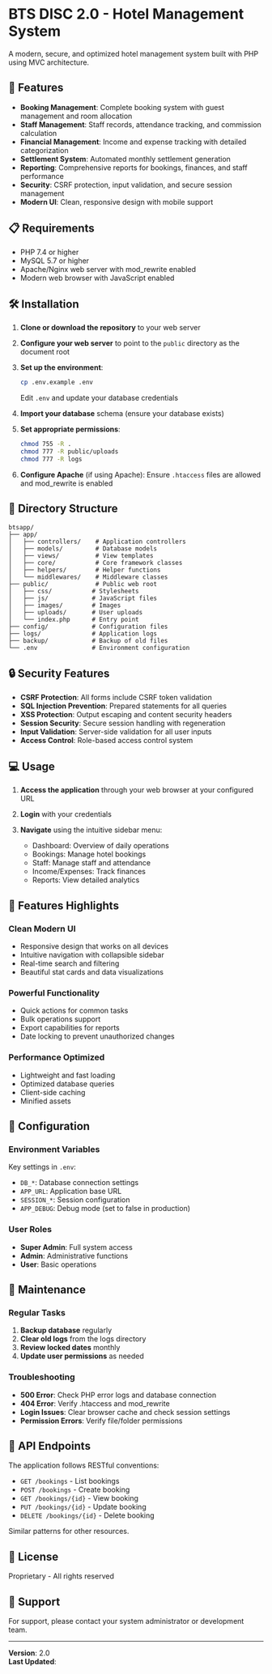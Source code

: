 # BTS DISC 2.0 - Hotel Management System

A modern, secure, and optimized hotel management system built with PHP using MVC architecture.

## 🚀 Features

- **Booking Management**: Complete booking system with guest management and room allocation
- **Staff Management**: Staff records, attendance tracking, and commission calculation
- **Financial Management**: Income and expense tracking with detailed categorization
- **Settlement System**: Automated monthly settlement generation
- **Reporting**: Comprehensive reports for bookings, finances, and staff performance
- **Security**: CSRF protection, input validation, and secure session management
- **Modern UI**: Clean, responsive design with mobile support

## 📋 Requirements

- PHP 7.4 or higher
- MySQL 5.7 or higher
- Apache/Nginx web server with mod_rewrite enabled
- Modern web browser with JavaScript enabled

## 🛠️ Installation

1. **Clone or download the repository** to your web server

2. **Configure your web server** to point to the `public` directory as the document root

3. **Set up the environment**:
   ```bash
   cp .env.example .env
   ```
   Edit `.env` and update your database credentials

4. **Import your database** schema (ensure your database exists)

5. **Set appropriate permissions**:
   ```bash
   chmod 755 -R .
   chmod 777 -R public/uploads
   chmod 777 -R logs
   ```

6. **Configure Apache** (if using Apache):
   Ensure `.htaccess` files are allowed and mod_rewrite is enabled

## 📁 Directory Structure

```
btsapp/
├── app/
│   ├── controllers/    # Application controllers
│   ├── models/         # Database models  
│   ├── views/          # View templates
│   ├── core/           # Core framework classes
│   ├── helpers/        # Helper functions
│   └── middlewares/    # Middleware classes
├── public/             # Public web root
│   ├── css/           # Stylesheets
│   ├── js/            # JavaScript files
│   ├── images/        # Images
│   ├── uploads/       # User uploads
│   └── index.php      # Entry point
├── config/            # Configuration files
├── logs/              # Application logs
├── backup/            # Backup of old files
└── .env               # Environment configuration
```

## 🔒 Security Features

- **CSRF Protection**: All forms include CSRF token validation
- **SQL Injection Prevention**: Prepared statements for all queries
- **XSS Protection**: Output escaping and content security headers
- **Session Security**: Secure session handling with regeneration
- **Input Validation**: Server-side validation for all user inputs
- **Access Control**: Role-based access control system

## 💻 Usage

1. **Access the application** through your web browser at your configured URL

2. **Login** with your credentials

3. **Navigate** using the intuitive sidebar menu:
   - Dashboard: Overview of daily operations
   - Bookings: Manage hotel bookings
   - Staff: Manage staff and attendance
   - Income/Expenses: Track finances
   - Reports: View detailed analytics

## 🎨 Features Highlights

### Clean Modern UI
- Responsive design that works on all devices
- Intuitive navigation with collapsible sidebar
- Real-time search and filtering
- Beautiful stat cards and data visualizations

### Powerful Functionality
- Quick actions for common tasks
- Bulk operations support
- Export capabilities for reports
- Date locking to prevent unauthorized changes

### Performance Optimized
- Lightweight and fast loading
- Optimized database queries
- Client-side caching
- Minified assets

## 🔧 Configuration

### Environment Variables
Key settings in `.env`:
- `DB_*`: Database connection settings
- `APP_URL`: Application base URL
- `SESSION_*`: Session configuration
- `APP_DEBUG`: Debug mode (set to false in production)

### User Roles
- **Super Admin**: Full system access
- **Admin**: Administrative functions
- **User**: Basic operations

## 📝 Maintenance

### Regular Tasks
1. **Backup database** regularly
2. **Clear old logs** from the logs directory
3. **Review locked dates** monthly
4. **Update user permissions** as needed

### Troubleshooting
- **500 Error**: Check PHP error logs and database connection
- **404 Error**: Verify .htaccess and mod_rewrite
- **Login Issues**: Clear browser cache and check session settings
- **Permission Errors**: Verify file/folder permissions

## 🚦 API Endpoints

The application follows RESTful conventions:
- `GET /bookings` - List bookings
- `POST /bookings` - Create booking
- `GET /bookings/{id}` - View booking
- `PUT /bookings/{id}` - Update booking
- `DELETE /bookings/{id}` - Delete booking

Similar patterns for other resources.

## 📄 License

Proprietary - All rights reserved

## 👥 Support

For support, please contact your system administrator or development team.

---

**Version**: 2.0  
**Last Updated**: <?= date('F Y') ?>